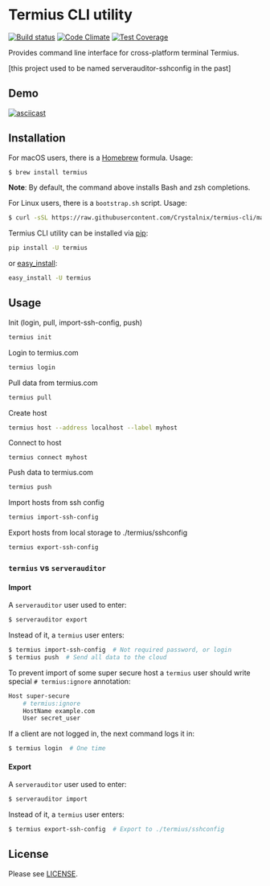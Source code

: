 # Termius CLI utility

[![Build status](https://travis-ci.org/Crystalnix/termius-cli.svg?branch=master)](https://travis-ci.org/Crystalnix/termius-cli)
[![Code Climate](https://codeclimate.com/github/Crystalnix/termius-cli/badges/gpa.svg)](https://codeclimate.com/github/Crystalnix/termius-cli)
[![Test Coverage](https://codeclimate.com/github/Crystalnix/termius-cli/badges/coverage.svg)](https://codeclimate.com/github/Crystalnix/termius-cli/coverage)

Provides command line interface for cross-platform terminal Termius.

[this project used to be named serverauditor-sshconfig in the past]

## Demo

[![asciicast](https://asciinema.org/a/6ilu50dbofnkufy2hux3ghhx4.svg)](https://asciinema.org/a/6ilu50dbofnkufy2hux3ghhx4?speed=2)

## Installation

For macOS users, there is a [Homebrew](http://brew.sh/) formula. Usage:

```bash
$ brew install termius
```

**Note**: By default, the command above installs Bash and zsh completions.

For Linux users, there is a `bootstrap.sh` script. Usage:

```bash
$ curl -sSL https://raw.githubusercontent.com/Crystalnix/termius-cli/master/bootstrap.sh | bash
```

Termius CLI utility can be installed via [pip](http://www.pip-installer.org/en/latest/index.html):

```bash
pip install -U termius
```
or [easy_install](http://pythonhosted.org/distribute/):

```bash
easy_install -U termius
```

## Usage

Init (login, pull, import-ssh-config, push)

```bash
termius init
```

Login to termius.com

```bash
termius login
```

Pull data from termius.com

```bash
termius pull
```

Create host
```bash
termius host --address localhost --label myhost
```

Connect to host
```
termius connect myhost
```

Push data to termius.com
```bash
termius push
```

Import hosts from ssh config
```bash
termius import-ssh-config
```

Export hosts from local storage to ./termius/sshconfig
```bash
termius export-ssh-config
```

### `termius` vs `serverauditor`

#### Import
A `serverauditor` user used to enter:

```bash
$ serverauditor export
```

Instead of it, a `termius` user enters:

```bash
$ termius import-ssh-config  # Not required password, or login
$ termius push  # Send all data to the cloud
```

To prevent import of some super secure host a `termius` user
should write special `# termius:ignore` annotation:

```bash
Host super-secure
    # termius:ignore
    HostName example.com
    User secret_user
```

If a client are not logged in, the next command logs it in:
```bash
$ termius login  # One time
```

#### Export

A `serverauditor` user used to enter:

```bash
$ serverauditor import
```

Instead of it, a `termius` user enters:

```bash
$ termius export-ssh-config  # Export to ./termius/sshconfig
```

## License

Please see [LICENSE](https://github.com/Crystalnix/termius-cli/blob/master/LICENSE).
